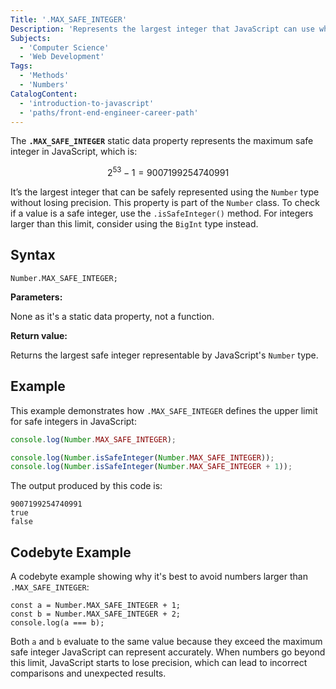 ```yaml
---
Title: '.MAX_SAFE_INTEGER'
Description: 'Represents the largest integer that JavaScript can use while maintaining exact precision.'
Subjects:
  - 'Computer Science'
  - 'Web Development'
Tags:
  - 'Methods'
  - 'Numbers'
CatalogContent:
  - 'introduction-to-javascript'
  - 'paths/front-end-engineer-career-path'
---
```


The **`.MAX_SAFE_INTEGER`** static data property represents the maximum safe integer in JavaScript, which is:

$$
2^{53} - 1 = 9007199254740991
$$

It’s the largest integer that can be safely represented using the `Number` type without losing precision. This property is part of the `Number` class. To check if a value is a safe integer, use the `.isSafeInteger()` method. For integers larger than this limit, consider using the `BigInt` type instead.

## Syntax

```pseudo
Number.MAX_SAFE_INTEGER;
```

**Parameters:**

None as it's a static data property, not a function.

**Return value:**

Returns the largest safe integer representable by JavaScript's `Number` type.

## Example

This example demonstrates how `.MAX_SAFE_INTEGER` defines the upper limit for safe integers in JavaScript:

```js
console.log(Number.MAX_SAFE_INTEGER);

console.log(Number.isSafeInteger(Number.MAX_SAFE_INTEGER));
console.log(Number.isSafeInteger(Number.MAX_SAFE_INTEGER + 1));
```

The output produced by this code is:

```shell
9007199254740991
true
false
```

## Codebyte Example

A codebyte example showing why it's best to avoid numbers larger than `.MAX_SAFE_INTEGER`:

```codebyte/javascript
const a = Number.MAX_SAFE_INTEGER + 1;
const b = Number.MAX_SAFE_INTEGER + 2;
console.log(a === b);
```

Both `a` and `b` evaluate to the same value because they exceed the maximum safe integer JavaScript can represent accurately. When numbers go beyond this limit, JavaScript starts to lose precision, which can lead to incorrect comparisons and unexpected results.
